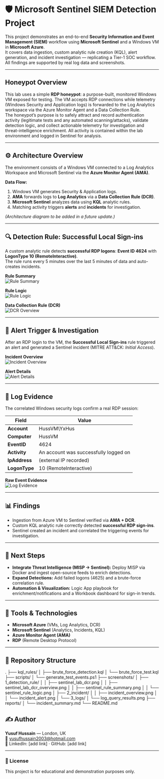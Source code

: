 # 🛡️ Microsoft Sentinel SIEM Detection Project

This project demonstrates an end-to-end **Security Information and Event Management (SIEM)** workflow using **Microsoft Sentinel** and a Windows VM in **Microsoft Azure**.  
It covers data ingestion, custom analytic rule creation (KQL), alert generation, and incident investigation — replicating a Tier-1 SOC workflow.  
All findings are supported by real log data and screenshots.

---

## Honeypot Overview

This lab uses a simple **RDP honeypot**: a purpose-built, monitored Windows VM exposed for testing. The VM accepts RDP connections while telemetry (Windows Security and Application logs) is forwarded to the Log Analytics workspace via the Azure Monitor Agent and a Data Collection Rule.  
The honeypot’s purpose is to safely attract and record authentication activity (legitimate tests and any automated scanning/attacks), validate detection logic, and collect actionable telemetry for investigation and threat-intelligence enrichment. All activity is contained within the lab environment and logged in Sentinel for analysis.

---

## ⚙️ Architecture Overview

The environment consists of a Windows VM connected to a Log Analytics Workspace and Microsoft Sentinel via the **Azure Monitor Agent (AMA)**.

**Data Flow:**
1. Windows VM generates Security & Application logs.
2. **AMA** forwards logs to **Log Analytics** via a **Data Collection Rule (DCR)**.
3. **Microsoft Sentinel** analyzes data using **KQL** analytic rules.
4. Matching activity triggers **alerts** and **incidents** for investigation.

*(Architecture diagram to be added in a future update.)*

---

## 🔍 Detection Rule: Successful Local Sign-ins

A custom analytic rule detects **successful RDP logons**: **Event ID 4624** with **LogonType 10 (RemoteInteractive)**.  
The rule runs every 5 minutes over the last 5 minutes of data and auto-creates incidents.

**Rule Summary**  
![Rule Summary](screenshots/1_detection_rule/sentinel_rule_summary.png)

**Rule Logic**  
![Rule Logic](screenshots/1_detection_rule/sentinel_rule_logic.png)

**Data Collection Rule (DCR)**  
![DCR Overview](screenshots/1_detection_rule/sentinel_lab_dcr_overview.png)

---

## 🚨 Alert Trigger & Investigation

After an RDP login to the VM, the **Successful Local Sign-ins** rule triggered an alert and generated a Sentinel incident (MITRE ATT&CK: *Initial Access*).

**Incident Overview**  
![Incident Overview](screenshots/2_incident/incident_overview.png)

**Alert Details**  
![Alert Details](screenshots/2_incident/incident_alert.png)

---

## 🧾 Log Evidence

The correlated Windows security logs confirm a real RDP session:

| Field | Value |
|-------|-------|
| **Account** | HussVM\YxHus |
| **Computer** | HussVM |
| **EventID** | 4624 |
| **Activity** | An account was successfully logged on |
| **IpAddress** | (external IP recorded) |
| **LogonType** | 10 (RemoteInteractive) |

**Raw Event Evidence**  
![Log Evidence](screenshots/3_logs/log_query_results.png)

---

## 📊 Findings

- Ingestion from Azure VM to Sentinel verified via **AMA + DCR**.  
- Custom KQL analytic rule correctly detected **successful RDP sign-ins**.  
- Sentinel created an incident and correlated the triggering events for investigation.  

---

## 🚀 Next Steps

- **Integrate Threat Intelligence (MISP → Sentinel):** Deploy MISP via Docker and ingest open-source feeds to enrich detections.  
- **Expand Detections:** Add failed logons (4625) and a brute-force correlation rule.  
- **Automation & Visualization:** Logic App playbook for enrichment/notifications and a Workbook dashboard for sign-in trends.

---

## 🧠 Tools & Technologies

- **Microsoft Azure** (VMs, Log Analytics, DCR)  
- **Microsoft Sentinel** (Analytics, Incidents, KQL)  
- **Azure Monitor Agent (AMA)**  
- **RDP** (Remote Desktop Protocol)

---

## 📁 Repository Structure


.
├── kql_rules/
│ ├── brute_force_detection.kql
│ └── brute_force_test.kql
├── scripts/
│ └── generate_test_events.ps1
├── screenshots/
│ ├── 1_detection_rule/
│ │ ├── sentinel_lab_dcr.png
│ │ ├── sentinel_lab_dcr_overview.png
│ │ ├── sentinel_rule_summary.png
│ │ └── sentinel_rule_logic.png
│ ├── 2_incident/
│ │ ├── incident_overview.png
│ │ └── incident_alert.png
│ └── 3_logs/
│ └── log_query_results.png
├── reports/
│ └── incident_summary.md
└── README.md


## ✍️ Author

**Yusuf Hussain** — London, UK  
📧 yusufhussain2003@hotmail.com  
🔗 LinkedIn: [add link] · GitHub: [add link]

---

### 🧾 License
This project is for educational and demonstration purposes only.
